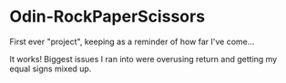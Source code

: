 # Odin-RockPaperScissors
First ever "project", keeping as a reminder of how far I've come...

It works! Biggest issues I ran into were overusing return and getting my equal signs mixed up. 
